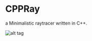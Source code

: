 CPPRay
====

a Minimalistic raytracer written in C++.

![alt tag](https://raw.githubusercontent.com/Harha/CPPRay/master/testrender.png)
